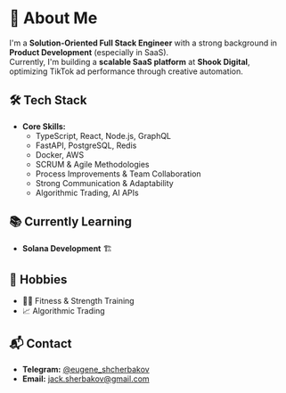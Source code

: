 # 🚀 About Me  
I'm a **Solution-Oriented Full Stack Engineer** with a strong background in **Product Development** (especially in SaaS).  
Currently, I'm building a **scalable SaaS platform** at **Shook Digital**, optimizing TikTok ad performance through creative automation.  

## 🛠️ Tech Stack  
- **Core Skills:**  
  - TypeScript, React, Node.js, GraphQL  
  - FastAPI, PostgreSQL, Redis  
  - Docker, AWS  
  - SCRUM & Agile Methodologies  
  - Process Improvements & Team Collaboration  
  - Strong Communication & Adaptability  
  - Algorithmic Trading, AI APIs  

## 📚 Currently Learning  
- **Solana Development** 🏗️  

## 🎯 Hobbies  
- 🏋️‍♂️ Fitness & Strength Training  
- 📈 Algorithmic Trading  

## 📬 Contact  
- **Telegram:** [@eugene_shcherbakov](https://t.me/eugene_shcherbakov)  
- **Email:** jack.sherbakov@gmail.com  